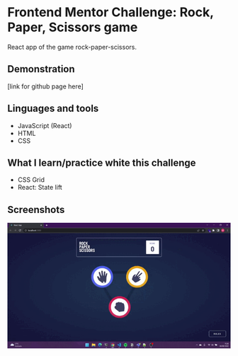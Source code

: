 # Frontend Mentor Challenge: Rock, Paper, Scissors game

React app of the game rock-paper-scissors.

## Demonstration

[link for github page here]

## Linguages and tools

- JavaScript (React)
- HTML
- CSS

## What I learn/practice white this challenge

- CSS Grid
- React: State lift

## Screenshots

![App screenshot](./src/assets/images/app-screenshot.gif)
